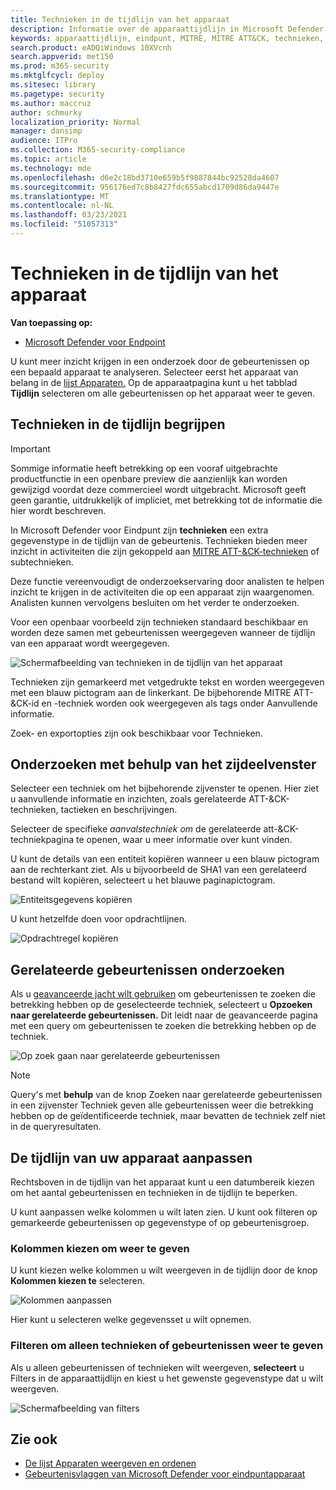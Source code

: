 ```yaml
---
title: Technieken in de tijdlijn van het apparaat
description: Informatie over de apparaattijdlijn in Microsoft Defender voor Eindpunt
keywords: apparaattijdlijn, eindpunt, MITRE, MITRE ATT&CK, technieken, tactieken
search.product: eADQiWindows 10XVcnh
search.appverid: met150
ms.prod: m365-security
ms.mktglfcycl: deploy
ms.sitesec: library
ms.pagetype: security
ms.author: maccruz
author: schmurky
localization_priority: Normal
manager: dansimp
audience: ITPro
ms.collection: M365-security-compliance
ms.topic: article
ms.technology: mde
ms.openlocfilehash: d6e2c18bd3710e659b5f9887844bc92528da4607
ms.sourcegitcommit: 956176ed7c8b8427fdc655abcd1709d86da9447e
ms.translationtype: MT
ms.contentlocale: nl-NL
ms.lasthandoff: 03/23/2021
ms.locfileid: "51057313"
---
```

# <a name="techniques-in-the-device-timeline"></a>Technieken in de tijdlijn van het apparaat


**Van toepassing op:**
- [Microsoft Defender voor Endpoint](https://go.microsoft.com/fwlink/p/?linkid=2146631)


U kunt meer inzicht krijgen in een onderzoek door de gebeurtenissen op een bepaald apparaat te analyseren. Selecteer eerst het apparaat van belang in de [lijst Apparaten.](machines-view-overview.md) Op de apparaatpagina kunt u het tabblad **Tijdlijn** selecteren om alle gebeurtenissen op het apparaat weer te geven.

## <a name="understand-techniques-in-the-timeline"></a>Technieken in de tijdlijn begrijpen

>[!IMPORTANT]
>Sommige informatie heeft betrekking op een vooraf uitgebrachte productfunctie in een openbare preview die aanzienlijk kan worden gewijzigd voordat deze commercieel wordt uitgebracht. Microsoft geeft geen garantie, uitdrukkelijk of impliciet, met betrekking tot de informatie die hier wordt beschreven.

In Microsoft Defender voor Eindpunt zijn **technieken** een extra gegevenstype in de tijdlijn van de gebeurtenis. Technieken bieden meer inzicht in activiteiten die zijn gekoppeld aan [MITRE ATT-&CK-technieken](https://attack.mitre.org/) of subtechnieken. 

Deze functie vereenvoudigt de onderzoekservaring door analisten te helpen inzicht te krijgen in de activiteiten die op een apparaat zijn waargenomen. Analisten kunnen vervolgens besluiten om het verder te onderzoeken.

Voor een openbaar voorbeeld zijn technieken standaard beschikbaar en worden deze samen met gebeurtenissen weergegeven wanneer de tijdlijn van een apparaat wordt weergegeven. 

![Schermafbeelding van technieken in de tijdlijn van het apparaat](images/device-timeline-2.png)

Technieken zijn gemarkeerd met vetgedrukte tekst en worden weergegeven met een blauw pictogram aan de linkerkant. De bijbehorende MITRE ATT-&CK-id en -techniek worden ook weergegeven als tags onder Aanvullende informatie. 

Zoek- en exportopties zijn ook beschikbaar voor Technieken.

## <a name="investigate-using-the-side-pane"></a>Onderzoeken met behulp van het zijdeelvenster

Selecteer een techniek om het bijbehorende zijvenster te openen. Hier ziet u aanvullende informatie en inzichten, zoals gerelateerde ATT-&CK-technieken, tactieken en beschrijvingen. 

Selecteer de specifieke *aanvalstechniek om* de gerelateerde att-&CK-techniekpagina te openen, waar u meer informatie over kunt vinden.

U kunt de details van een entiteit kopiëren wanneer u een blauw pictogram aan de rechterkant ziet. Als u bijvoorbeeld de SHA1 van een gerelateerd bestand wilt kopiëren, selecteert u het blauwe paginapictogram.

![Entiteitsgegevens kopiëren](images/techniques-side-pane-clickable.png)

U kunt hetzelfde doen voor opdrachtlijnen.

![Opdrachtregel kopiëren](images/techniques-side-pane-command.png)


## <a name="investigate-related-events"></a>Gerelateerde gebeurtenissen onderzoeken

Als u [geavanceerde jacht wilt gebruiken](advanced-hunting-overview.md) om gebeurtenissen te zoeken die betrekking hebben op de geselecteerde techniek, selecteert u **Opzoeken naar gerelateerde gebeurtenissen.** Dit leidt naar de geavanceerde pagina met een query om gebeurtenissen te zoeken die betrekking hebben op de techniek.

![Op zoek gaan naar gerelateerde gebeurtenissen](images/techniques-hunt-for-related-events.png)

>[!NOTE]
>Query's met **behulp** van de knop Zoeken naar gerelateerde gebeurtenissen in een zijvenster Techniek geven alle gebeurtenissen weer die betrekking hebben op de geïdentificeerde techniek, maar bevatten de techniek zelf niet in de queryresultaten.


## <a name="customize-your-device-timeline"></a>De tijdlijn van uw apparaat aanpassen

Rechtsboven in de tijdlijn van het apparaat kunt u een datumbereik kiezen om het aantal gebeurtenissen en technieken in de tijdlijn te beperken. 

U kunt aanpassen welke kolommen u wilt laten zien. U kunt ook filteren op gemarkeerde gebeurtenissen op gegevenstype of op gebeurtenisgroep.

### <a name="choose-columns-to-expose"></a>Kolommen kiezen om weer te geven
U kunt kiezen welke kolommen u wilt weergeven in de tijdlijn door de knop **Kolommen kiezen te** selecteren.

![Kolommen aanpassen](images/filter-customize-columns.png)

Hier kunt u selecteren welke gegevensset u wilt opnemen.

### <a name="filter-to-view-techniques-or-events-only"></a>Filteren om alleen technieken of gebeurtenissen weer te geven

Als u alleen gebeurtenissen of technieken wilt weergeven, **selecteert** u Filters in de apparaattijdlijn en kiest u het gewenste gegevenstype dat u wilt weergeven.

![Schermafbeelding van filters](images/device-timeline-filters.png)



## <a name="see-also"></a>Zie ook
- [De lijst Apparaten weergeven en ordenen](machines-view-overview.md)
- [Gebeurtenisvlaggen van Microsoft Defender voor eindpuntapparaat](device-timeline-event-flag.md) 


 
